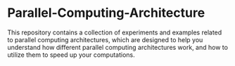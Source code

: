 # Parallel-Computing-Architecture
This repository contains a collection of experiments and examples related to parallel computing architectures, which are designed to help you understand how different parallel computing architectures work, and how to utilize them to speed up your computations.
